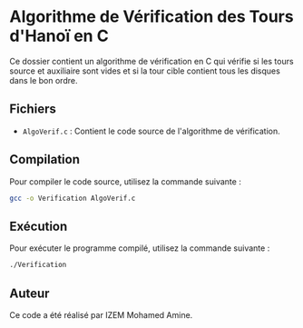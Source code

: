 # Algorithme de Vérification des Tours d'Hanoï en C

Ce dossier contient un algorithme de vérification en C qui vérifie si les tours source et auxiliaire sont vides et si la tour cible contient tous les disques dans le bon ordre.

## Fichiers

- `AlgoVerif.c` : Contient le code source de l'algorithme de vérification.

## Compilation

Pour compiler le code source, utilisez la commande suivante :
```sh
gcc -o Verification AlgoVerif.c
```
## Exécution

Pour exécuter le programme compilé, utilisez la commande suivante :

```sh
./Verification
```

## Auteur

Ce code a été réalisé par IZEM Mohamed Amine.
